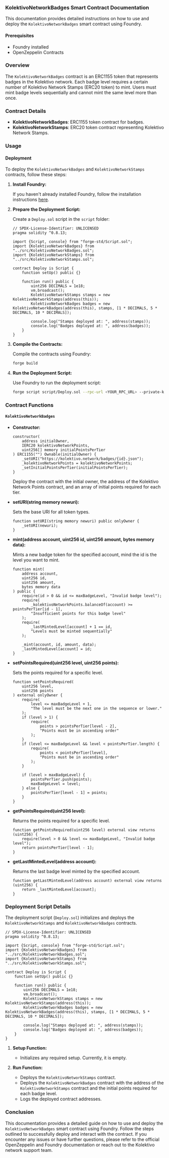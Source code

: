 ### KolektivoNetworkBadges Smart Contract Documentation

This documentation provides detailed instructions on how to use and deploy the `KolektivoNetworkBadges` smart contract using Foundry.

#### Prerequisites
- Foundry installed
- OpenZeppelin Contracts

### Overview

The `KolektivoNetworkBadges` contract is an ERC1155 token that represents badges in the Kolektivo network. Each badge level requires a certain number of Kolektivo Network Stamps (ERC20 token) to mint. Users must mint badge levels sequentially and cannot mint the same level more than once.

### Contract Details

- **KolektivoNetworkBadges**: ERC1155 token contract for badges.
- **KolektivoNetworkStamps**: ERC20 token contract representing Kolektivo Network Stamps.

### Usage

#### Deployment

To deploy the `KolektivoNetworkBadges` and `KolektivoNetworkStamps` contracts, follow these steps:

1. **Install Foundry:**

   If you haven't already installed Foundry, follow the installation instructions [here](https://getfoundry.sh/).

2. **Prepare the Deployment Script:**

   Create a `Deploy.sol` script in the `script` folder:

   ```solidity
   // SPDX-License-Identifier: UNLICENSED
   pragma solidity ^0.8.13;

   import {Script, console} from "forge-std/Script.sol";
   import {KolektivoNetworkBadges} from "../src/KolektivoNetworkBadges.sol";
   import {KolektivoNetworkStamps} from "../src/KolektivoNetworkStamps.sol";

   contract Deploy is Script {
       function setUp() public {}

       function run() public {
           uint256 DECIMALS = 1e18;
           vm.broadcast();
           KolektivoNetworkStamps stamps = new KolektivoNetworkStamps(address(this));
           KolektivoNetworkBadges badges = new KolektivoNetworkBadges(address(this), stamps, [1 * DECIMALS, 5 * DECIMALS, 10 * DECIMALS]);

           console.log("Stamps deployed at: ", address(stamps));
           console.log("Badges deployed at: ", address(badges));
       }
   }
   ```

3. **Compile the Contracts:**

   Compile the contracts using Foundry:

   ```bash
   forge build
   ```

4. **Run the Deployment Script:**

   Use Foundry to run the deployment script:

   ```bash
   forge script script/Deploy.sol --rpc-url <YOUR_RPC_URL> --private-key <YOUR_PRIVATE_KEY> --broadcast
   ```

### Contract Functions

#### `KolektivoNetworkBadges`

- **Constructor:**

  ```solidity
  constructor(
      address initialOwner,
      IERC20 kolektivoNetworkPoints,
      uint256[] memory initialPointsPerTier
  ) ERC1155("") Ownable(initialOwner) {
      _setURI("https://kolektivo.network/badges/{id}.json");
      _kolektivoNetworkPoints = kolektivoNetworkPoints;
      _setInitialPointsPerTier(initialPointsPerTier);
  }
  ```

  Deploy the contract with the initial owner, the address of the Kolektivo Network Points contract, and an array of initial points required for each tier.

- **setURI(string memory newuri):**
  
  Sets the base URI for all token types.

  ```solidity
  function setURI(string memory newuri) public onlyOwner {
      _setURI(newuri);
  }
  ```

- **mint(address account, uint256 id, uint256 amount, bytes memory data):**

  Mints a new badge token for the specified account, mind the id is the level you want to mint.

  ```solidity
  function mint(
      address account,
      uint256 id,
      uint256 amount,
      bytes memory data
  ) public {
      require(id > 0 && id <= maxBadgeLevel, "Invalid badge level");
      require(
          _kolektivoNetworkPoints.balanceOf(account) >= pointsPerTier[id - 1],
          "Insufficient points for this badge level"
      );
      require(
          _lastMintedLevel[account] + 1 == id,
          "Levels must be minted sequentially"
      );

      _mint(account, id, amount, data);
      _lastMintedLevel[account] = id;
  }
  ```

- **setPointsRequired(uint256 level, uint256 points):**

  Sets the points required for a specific level.

  ```solidity
  function setPointsRequired(
      uint256 level,
      uint256 points
  ) external onlyOwner {
      require(
          level <= maxBadgeLevel + 1,
          "The level must be the next one in the sequence or lower."
      );
      if (level > 1) {
          require(
              points > pointsPerTier[level - 2],
              "Points must be in ascending order"
          );
      }
      if (level <= maxBadgeLevel && level < pointsPerTier.length) {
          require(
              points < pointsPerTier[level],
              "Points must be in ascending order"
          );
      }

      if (level > maxBadgeLevel) {
          pointsPerTier.push(points);
          maxBadgeLevel = level;
      } else {
          pointsPerTier[level - 1] = points;
      }
  }
  ```

- **getPointsRequired(uint256 level):**

  Returns the points required for a specific level.

  ```solidity
  function getPointsRequired(uint256 level) external view returns (uint256) {
      require(level > 0 && level <= maxBadgeLevel, "Invalid badge level");
      return pointsPerTier[level - 1];
  }
  ```

- **getLastMintedLevel(address account):**

  Returns the last badge level minted by the specified account.

  ```solidity
  function getLastMintedLevel(address account) external view returns (uint256) {
      return _lastMintedLevel[account];
  }
  ```

### Deployment Script Details

The deployment script (`Deploy.sol`) initializes and deploys the `KolektivoNetworkStamps` and `KolektivoNetworkBadges` contracts.

```solidity
// SPDX-License-Identifier: UNLICENSED
pragma solidity ^0.8.13;

import {Script, console} from "forge-std/Script.sol";
import {KolektivoNetworkBadges} from "../src/KolektivoNetworkBadges.sol";
import {KolektivoNetworkStamps} from "../src/KolektivoNetworkStamps.sol";

contract Deploy is Script {
    function setUp() public {}

    function run() public {
        uint256 DECIMALS = 1e18;
        vm.broadcast();
        KolektivoNetworkStamps stamps = new KolektivoNetworkStamps(address(this));
        KolektivoNetworkBadges badges = new KolektivoNetworkBadges(address(this), stamps, [1 * DECIMALS, 5 * DECIMALS, 10 * DECIMALS]);

        console.log("Stamps deployed at: ", address(stamps));
        console.log("Badges deployed at: ", address(badges));
    }
}
```

1. **Setup Function:**
   - Initializes any required setup. Currently, it is empty.

2. **Run Function:**
   - Deploys the `KolektivoNetworkStamps` contract.
   - Deploys the `KolektivoNetworkBadges` contract with the address of the `KolektivoNetworkStamps` contract and the initial points required for each badge level.
   - Logs the deployed contract addresses.

### Conclusion

This documentation provides a detailed guide on how to use and deploy the `KolektivoNetworkBadges` smart contract using Foundry. Follow the steps outlined to successfully deploy and interact with the contract. If you encounter any issues or have further questions, please refer to the official OpenZeppelin and Foundry documentation or reach out to the Kolektivo network support team.